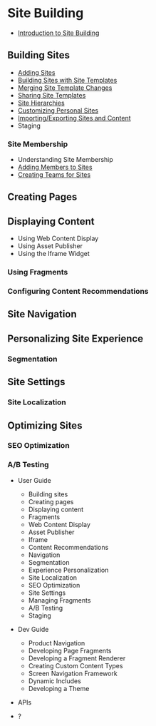 # Site Building

<!-- Please update the Introduction to give an initial mention about Site Membership and link to Site Membership articles -->

* [Introduction to Site Building](./01-introduction-to-site-building.md)

## Building Sites

* [Adding Sites](./building-sites/adding-a-site.md)
* [Building Sites with Site Templates](./building-sites/building-sites-with-site-templates.md)
* [Merging Site Template Changes](./building-sites/merging-site-template-changes.md)
* [Sharing Site Templates](./building-sites/sharing-site-templates.md)
* [Site Hierarchies](./building-sites/site-hierarchies.md)
* [Customizing Personal Sites](./building-sites/customizing-personal-sites.md)
* [Importing/Exporting Sites and Content](./building-sites/importing-exporting-pages-and-content.md)
* Staging

### Site Membership

* Understanding Site Membership
* [Adding Members to Sites](./building-sites/adding-members-to-sites.md)
* [Creating Teams for Sites](./building-sites/creating-teams-for-sites.md)

## Creating Pages

## Displaying Content

* Using Web Content Display
* Using Asset Publisher
* Using the Iframe Widget

### Using Fragments

### Configuring Content Recommendations

## Site Navigation

## Personalizing Site Experience

### Segmentation

## Site Settings

### Site Localization

## Optimizing Sites

### SEO Optimization

### A/B Testing

* User Guide
  * Building sites
  * Creating pages
  * Displaying content
  * Fragments
  * Web Content Display
  * Asset Publisher
  * Iframe
  * Content Recommendations
  * Navigation
  * Segmentation
  * Experience Personalization
  * Site Localization
  * SEO Optimization
  * Site Settings
  * Managing Fragments
  * A/B Testing
  * Staging

* Dev Guide
  * Product Navigation
  * Developing Page Fragments
  * Developing a Fragment Renderer
  * Creating Custom Content Types
  * Screen Navigation Framework
  * Dynamic Includes
  * Developing a Theme

* APIs
* ?

